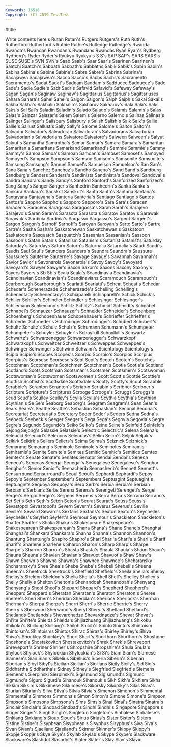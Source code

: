```yaml
---
Keywords: 16516
Copyright: (C) 2019 TestTest
---
```


#title

Write contents here
s Rutan Rutan's
Rutgers Rutgers's Ruth Ruth's Rutherford Rutherford's Ruthie Ruthie's Rutledge Rutledge's
Rwanda Rwanda's Rwandan Rwandan's Rwandans Rwandas Ryan Ryan's Rydberg Rydberg's
Ryder Ryder's Ryukyu Ryukyu's S S's SAP SAP's SARS SARS's
SUSE SUSE's SVN SVN's Saab Saab's Saar Saar's Saarinen Saarinen's
Saatchi Saatchi's Sabbath Sabbath's Sabbaths Sabik Sabik's Sabin Sabin's Sabina
Sabina's Sabine Sabine's Sabre Sabre's Sabrina Sabrina's Sacajawea Sacajawea's Sacco
Sacco's Sachs Sachs's Sacramento Sacramento's Sadat Sadat's Saddam Saddam's Sadducee
Sadducee's Sade Sade's Sadie Sadie's Sadr Sadr's Safavid Safavid's Safeway
Safeway's Sagan Sagan's Saginaw Saginaw's Sagittarius Sagittarius's Sagittariuses Sahara Sahara's
Sahel Sahel's Saigon Saigon's Saiph Saiph's Sakai Sakai's Sakha Sakha's
Sakhalin Sakhalin's Sakharov Sakharov's Saki Saki's Saks Saks's Sal Sal's
Saladin Saladin's Salado Salado's Salamis Salamis's Salas Salas's Salazar Salazar's
Salem Salem's Salerno Salerno's Salinas Salinas's Salinger Salinger's Salisbury Salisbury's
Salish Salish's Salk Salk's Sallie Sallie's Sallust Sallust's Sally Sally's
Salome Salome's Salton Salton's Salvador Salvador's Salvadoran Salvadoran's Salvadorans Salvadorian
Salvadorian's Salvadorians Salvatore Salvatore's Salween Salween's Salyut Salyut's Samantha Samantha's
Samar Samar's Samara Samara's Samaritan Samaritan's Samaritans Samarkand Samarkand's Sammie
Sammie's Sammy Sammy's Samoa Samoa's Samoan Samoan's Samoset Samoset's Samoyed
Samoyed's Sampson Sampson's Samson Samson's Samsonite Samsonite's Samsung Samsung's Samuel
Samuel's Samuelson Samuelson's San San's Sana Sana's Sanchez Sanchez's Sancho
Sancho's Sand Sand's Sandburg Sandburg's Sanders Sanders's Sandinista Sandinista's Sandoval
Sandoval's Sandra Sandra's Sandy Sandy's Sanford Sanford's Sanforized Sanforized's Sang
Sang's Sanger Sanger's Sanhedrin Sanhedrin's Sanka Sanka's Sankara Sankara's Sanskrit
Sanskrit's Santa Santa's Santana Santana's Santayana Santayana's Santeria Santeria's Santiago
Santiago's Santos Santos's Sappho Sappho's Sapporo Sapporo's Sara Sara's Saracen
Saracen's Saracens Saragossa Saragossa's Sarah Sarah's Sarajevo Sarajevo's Saran Saran's
Sarasota Sarasota's Saratov Saratov's Sarawak Sarawak's Sardinia Sardinia's Sargasso Sargasso's
Sargent Sargent's Sargon Sargon's Sarnoff Sarnoff's Saroyan Saroyan's Sarto Sarto's
Sartre Sartre's Sasha Sasha's Saskatchewan Saskatchewan's Saskatoon Saskatoon's Sasquatch Sasquatch's
Sassanian Sassanian's Sassoon Sassoon's Satan Satan's Satanism Satanism's Satanist Satanist's
Saturday Saturday's Saturdays Saturn Saturn's Saturnalia Saturnalia's Saudi Saudi's Saudis
Saul Saul's Saunders Saunders's Saundra Saundra's Saussure Saussure's Sauterne Sauterne's
Savage Savage's Savannah Savannah's Savior Savior's Savonarola Savonarola's Savoy Savoy's
Savoyard Savoyard's Sawyer Sawyer's Saxon Saxon's Saxons Saxony Saxony's Sayers
Sayers's Sb Sb's Scala Scala's Scandinavia Scandinavia's Scandinavian Scandinavian's Scandinavians
Scaramouch Scaramouch's Scarborough Scarborough's Scarlatti Scarlatti's Scheat Scheat's Schedar Schedar's
Scheherazade Scheherazade's Schelling Schelling's Schenectady Schenectady's Schiaparelli Schiaparelli's Schick Schick's
Schiller Schiller's Schindler Schindler's Schlesinger Schlesinger's Schliemann Schliemann's Schlitz Schlitz's
Schmidt Schmidt's Schnabel Schnabel's Schnauzer Schnauzer's Schneider Schneider's Schoenberg Schoenberg's
Schopenhauer Schopenhauer's Schrieffer Schrieffer's Schroeder Schroeder's Schrödinger Schrödinger's Schubert Schubert's
Schultz Schultz's Schulz Schulz's Schumann Schumann's Schumpeter Schumpeter's Schuyler Schuyler's
Schuylkill Schuylkill's Schwartz Schwartz's Schwarzenegger Schwarzenegger's Schwarzkopf Schwarzkopf's Schweitzer Schweitzer's
Schweppes Schweppes's Schwinger Schwinger's Schwinn Schwinn's Scientology Scientology's Scipio Scipio's
Scopes Scopes's Scorpio Scorpio's Scorpios Scorpius Scorpius's Scorsese Scorsese's Scot
Scot's Scotch Scotch's Scotches Scotchman Scotchman's Scotchmen Scotchmen's Scotia Scotia's
Scotland Scotland's Scots Scotsman Scotsman's Scotsmen Scotsmen's Scotswoman Scotswoman's Scotswomen
Scotswomen's Scott Scott's Scottie Scottie's Scottish Scottish's Scottsdale Scottsdale's Scotty
Scotty's Scout Scrabble Scrabble's Scranton Scranton's Scriabin Scriabin's Scribner Scribner's
Scripture Scripture's Scriptures Scrooge Scrooge's Scruggs Scruggs's Scud Scud's Sculley
Sculley's Scylla Scylla's Scythia Scythia's Scythian Scythian's Se Se's Seaborg
Seaborg's Seagram Seagram's Sean Sean's Sears Sears's Seattle Seattle's Sebastian
Sebastian's Seconal Seconal's Secretariat Secretariat's Secretary Seder Seder's Seders Sedna
Sedna's Seebeck Seebeck's Seeger Seeger's Sega Sega's Segovia Segovia's Segre
Segre's Segundo Segundo's Seiko Seiko's Seine Seine's Seinfeld Seinfeld's Sejong
Sejong's Selassie Selassie's Selectric Selectric's Selena Selena's Seleucid Seleucid's Seleucus
Seleucus's Selim Selim's Seljuk Seljuk's Selkirk Selkirk's Sellers Sellers's Selma
Selma's Selznick Selznick's Semarang Semarang's Seminole Seminole's Seminoles Semiramis Semiramis's
Semite Semite's Semites Semitic Semitic's Semitics Semtex Semtex's Senate Senate's
Senates Senator Sendai Sendai's Seneca Seneca's Senecas Senegal Senegal's Senegalese
Senegalese's Senghor Senghor's Senior Senior's Sennacherib Sennacherib's Sennett Sennett's Sensurround
Sensurround's Seoul Seoul's Sephardi Sephardi's Sepoy Sepoy's September September's Septembers
Septuagint Septuagint's Septuagints Sequoya Sequoya's Serb Serb's Serbia Serbia's Serbian
Serbian's Serbians Serbs Serena Serena's Serengeti Serengeti's Sergei Sergei's Sergio
Sergio's Serpens Serpens's Serra Serra's Serrano Serrano's Set Set's Seth
Seth's Seton Seton's Seurat Seurat's Seuss Seuss's Sevastopol Sevastopol's Severn
Severn's Severus Severus's Seville Seville's Seward Seward's Sextans Sextans's Sexton
Sexton's Seychelles Seychelles's Seyfert Seyfert's Seymour Seymour's Shackleton Shackleton's Shaffer
Shaffer's Shaka Shaka's Shakespeare Shakespeare's Shakespearean Shakespearean's Shana Shana's Shane
Shane's Shanghai Shanghai's Shankara Shankara's Shanna Shanna's Shannon Shannon's Shantung
Shantung's Shapiro Shapiro's Shari Shari'a Shari'a's Shari's Sharif Sharif's Sharlene
Sharlene's Sharon Sharon's Sharp Sharp's Sharpe Sharpe's Sharron Sharron's Shasta
Shasta's Shaula Shaula's Shaun Shaun's Shauna Shauna's Shavian Shavian's Shavuot
Shavuot's Shaw Shaw's Shawn Shawn's Shawna Shawna's Shawnee Shawnee's Shcharansky
Shcharansky's Shea Shea's Sheba Sheba's Shebeli Shebeli's Sheena Sheena's Sheetrock
Sheetrock's Sheffield Sheffield's Sheila Sheila's Shelby Shelby's Sheldon Sheldon's Shelia
Shelia's Shell Shell's Shelley Shelley's Shelly Shelly's Shelton Shelton's Shenandoah
Shenandoah's Shenyang Shenyang's Sheol Sheol's Shepard Shepard's Shepherd Shepherd's Sheppard
Sheppard's Sheratan Sheratan's Sheraton Sheraton's Sheree Sheree's Sheri Sheri's Sheridan
Sheridan's Sherlock Sherlock's Sherman Sherman's Sherpa Sherpa's Sherri Sherri's Sherrie
Sherrie's Sherry Sherry's Sherwood Sherwood's Sheryl Sheryl's Shetland Shetland's Shetlands
Shetlands's Shevardnadze Shevardnadze's Shevat Shevat's Shi'ite Shi'ite's Shields Shields's Shijiazhuang
Shijiazhuang's Shikoku Shikoku's Shillong Shillong's Shiloh Shiloh's Shinto Shinto's Shintoism
Shintoism's Shintoisms Shintos Shiraz Shiraz's Shirley Shirley's Shiva Shiva's Shockley
Shockley's Short Short's Shorthorn Shorthorn's Shoshone Shoshone's Shostakovitch Shostakovitch's Shrek
Shrek's Shreveport Shreveport's Shriner Shriner's Shropshire Shropshire's Shula Shula's Shylock
Shylock's Shylockian Shylockian's Si Si's Siam Siam's Siamese Siamese's Sian
Sian's Sibelius Sibelius's Siberia Siberia's Siberian Siberian's Sibyl Sibyl's Sicilian
Sicilian's Sicilians Sicily Sicily's Sid Sid's Siddhartha Siddhartha's Sidney Sidney's
Siegfried Siegfried's Siemens Siemens's Sierpinski Sierpinski's Sigismund Sigismund's Sigmund Sigmund's
Sigurd Sigurd's Sihanouk Sihanouk's Sikh Sikh's Sikhism Sikhs Sikkim Sikkim's
Sikkimese Sikkimese's Sikorsky Sikorsky's Silas Silas's Silurian Silurian's Silva Silva's
Silvia Silvia's Simenon Simenon's Simmental Simmental's Simmons Simmons's Simon Simon's
Simone Simone's Simpson Simpson's Simpsons Simpsons's Sims Sims's Sinai Sinai's
Sinatra Sinatra's Sinclair Sinclair's Sindbad Sindbad's Sindhi Sindhi's Singapore Singapore's
Singer Singer's Singh Singh's Singleton Singleton's Sinhalese Sinhalese's Sinkiang Sinkiang's
Sioux Sioux's Sirius Sirius's Sister Sister's Sisters Sistine Sistine's Sisyphean
Sisyphean's Sisyphus Sisyphus's Siva Siva's Sivan Sivan's Sjaelland Sjaelland's Skinner
Skinner's Skippy Skippy's Skopje Skopje's Skye Skye's Skylab Skylab's Skype
Skype's Slackware Slackware's Slashdot Slashdot's Slater Slater's Slav Slav's Slavic
